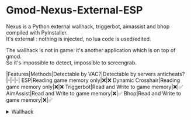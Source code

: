# Gmod-Nexus-External-ESP  
Nexus is a Python external wallhack, triggerbot, aimassist and bhop compiled with PyInstaller.  
It's external : nothing is injected, no lua code is used/edited.  
  
The wallhack is not in game: it's another application which is on top of gmod.  
So it's impossible to detect, impossible to screengrab.  

|Features|Methods|Detectable by VAC?|Detectable by servers anticheats?
|-|-|-|
ESP|Reading game memory only|❌|❌
Dynamic Crosshair|Reading game memory only|❌|❌
Triggerbot|Read and Write to game memory|❌|✅
AimAssist|Read and Write to game memory|❌|✅
Bhop|Read and Write to game memory|❌|✅

<details>
<summary>Wallhack</summary>
https://www.youtube.com/watch?v=-FNxdR3HOYo
</details>
